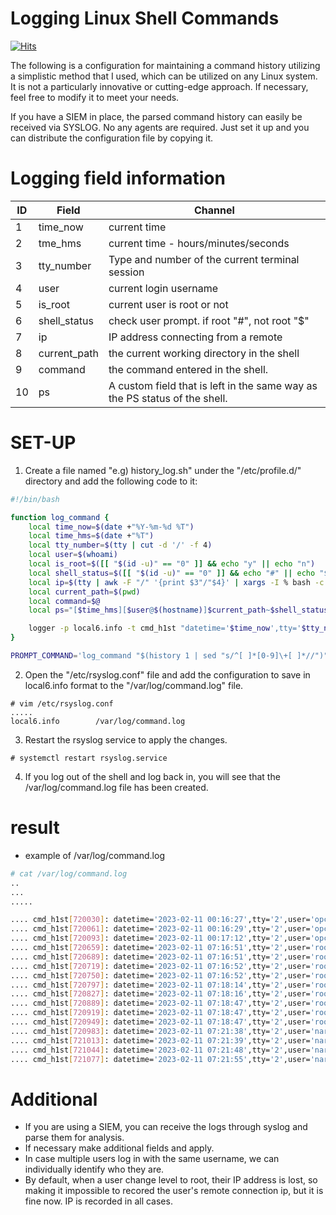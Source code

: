 # Logging Linux Shell Commands
[![Hits](https://hits.seeyoufarm.com/api/count/incr/badge.svg?url=https%3A%2F%2Fgithub.com%2Fpassword123456%2Flogging_linux_shell_command&count_bg=%2379C83D&title_bg=%23555555&icon=&icon_color=%23E7E7E7&title=hits&edge_flat=false)](https://hits.seeyoufarm.com)

The following is a configuration for maintaining a command history utilizing a simplistic method that I used, which can be utilized on any Linux system. 
It is not a particularly innovative or cutting-edge approach. If necessary, feel free to modify it to meet your needs. 

If you have a SIEM in place, the parsed command history can easily be received via SYSLOG.
No any agents are required. Just set it up and you can distribute the configuration file by copying it.

# Logging field information

ID | Field | Channel
----- | ----- | ----- 
1 | time_now | current time
2 | tme_hms | current time - hours/minutes/seconds
3 | tty_number | Type and number of the current terminal session
4 | user | current login username
5 | is_root | current user is root or not
6 | shell_status | check user prompt. if root "#", not root "$"
7 | ip | IP address connecting from a remote
8 | current_path |  the current working directory in the shell
9 | command | the command entered in the shell.
10 | ps | A custom field that is left in the same way as the PS status of the shell.

# SET-UP

1. Create a file named "e.g) history_log.sh" under the "/etc/profile.d/" directory and add the following code to it:
```bash
#!/bin/bash

function log_command {
    local time_now=$(date +"%Y-%m-%d %T")
    local time_hms=$(date +"%T")
    local tty_number=$(tty | cut -d '/' -f 4)
    local user=$(whoami)
    local is_root=$([[ "$(id -u)" == "0" ]] && echo "y" || echo "n")
    local shell_status=$([[ "$(id -u)" == "0" ]] && echo "#" || echo "$")
    local ip=$(tty | awk -F "/" '{print $3"/"$4}' | xargs -I % bash -c 'w | grep -i %' | awk '{print $3}')
    local current_path=$(pwd)
    local command=$@
    local ps="[$time_hms][$user@$(hostname)]$current_path~$shell_status $command"

    logger -p local6.info -t cmd_h1st "datetime='$time_now',tty='$tty_number',user='$user',root='$is_root',ip='$ip',pwd='$current_path',cmd='$command',ps='$ps'"
}

PROMPT_COMMAND='log_command "$(history 1 | sed "s/^[ ]*[0-9]\+[ ]*//")"'

```

2. Open the "/etc/rsyslog.conf" file and add the configuration to save in local6.info format to the "/var/log/command.log" file.
```
# vim /etc/rsyslog.conf
.....
local6.info        /var/log/command.log
```

3. Restart the rsyslog service to apply the changes.
```
# systemctl restart rsyslog.service
```

4. If you log out of the shell and log back in, you will see that the /var/log/command.log file has been created.

# result
- example of /var/log/command.log

```bash
# cat /var/log/command.log
..
...
.....

.... cmd_h1st[720030]: datetime='2023-02-11 00:16:27',tty='2',user='opc',root='n',ip='1*5.2**.*9.1**',pwd='/home/opc',cmd='sudo -i',ps='[00:16:27][opc@buddy]/home/opc~$ sudo -i'
.... cmd_h1st[720061]: datetime='2023-02-11 00:16:29',tty='2',user='opc',root='n',ip='1*5.2**.*9.1**',pwd='/home/opc',cmd='env',ps='[00:16:29][opc@buddy]/home/opc~$ env'
.... cmd_h1st[720093]: datetime='2023-02-11 00:17:12',tty='2',user='opc',root='n',ip='1*5.2**.*9.1**',pwd='/home/opc',cmd='ls',ps='[00:17:12][opc@buddy]/home/opc~$ ls'
.... cmd_h1st[720659]: datetime='2023-02-11 07:16:51',tty='2',user='root',root='y',ip='1*5.2**.*9.1**',pwd='/root',cmd='exit',ps='[07:16:51][root@buddy]/root~# exit'
.... cmd_h1st[720689]: datetime='2023-02-11 07:16:51',tty='2',user='root',root='y',ip='1*5.2**.*9.1**',pwd='/root',cmd='exit',ps='[07:16:51][root@buddy]/root~# exit'
.... cmd_h1st[720719]: datetime='2023-02-11 07:16:52',tty='2',user='root',root='y',ip='1*5.2**.*9.1**',pwd='/root',cmd='exit',ps='[07:16:52][root@buddy]/root~# exit'
.... cmd_h1st[720750]: datetime='2023-02-11 07:16:52',tty='2',user='root',root='y',ip='1*5.2**.*9.1**',pwd='/root',cmd='ll',ps='[07:16:52][root@buddy]/root~# ll'
.... cmd_h1st[720797]: datetime='2023-02-11 07:18:14',tty='2',user='root',root='y',ip='1*5.2**.*9.1**',pwd='/root',cmd='vim /etc/rsyslog.conf ',ps='[07:18:14][root@buddy]/root~# vim /etc/rsyslog.conf '
.... cmd_h1st[720827]: datetime='2023-02-11 07:18:16',tty='2',user='root',root='y',ip='1*5.2**.*9.1**',pwd='/root',cmd='history',ps='[07:18:16][root@buddy]/root~# history'
.... cmd_h1st[720889]: datetime='2023-02-11 07:18:47',tty='2',user='root',root='y',ip='1*5.2**.*9.1**',pwd='/root',cmd='systemctl restart rsyslog.service ',ps='[07:18:47][root@buddy]/root~# systemctl restart rsyslog.service '
.... cmd_h1st[720919]: datetime='2023-02-11 07:18:47',tty='2',user='root',root='y',ip='1*5.2**.*9.1**',pwd='/root',cmd='systemctl restart rsyslog.service ',ps='[07:18:47][root@buddy]/root~# systemctl restart rsyslog.service '
.... cmd_h1st[720949]: datetime='2023-02-11 07:18:47',tty='2',user='root',root='y',ip='1*5.2**.*9.1**',pwd='/root',cmd='systemctl restart rsyslog.service ',ps='[07:18:47][root@buddy]/root~# systemctl restart rsyslog.service '
.... cmd_h1st[720983]: datetime='2023-02-11 07:21:38',tty='2',user='nara',root='n',ip='1*5.2**.*9.1**',pwd='/home/nara',cmd='sudo -i',ps='[07:21:38][nara@buddy]/home/nara~$ sudo -i'
.... cmd_h1st[721013]: datetime='2023-02-11 07:21:39',tty='2',user='nara',root='n',ip='1*5.2**.*9.1**',pwd='/home/nara',cmd='sudo -i',ps='[07:21:39][nara@buddy]/home/nara~$ sudo -i'
.... cmd_h1st[721044]: datetime='2023-02-11 07:21:48',tty='2',user='nara',root='n',ip='1*5.2**.*9.1**',pwd='/home/nara',cmd='ls -al /etc',ps='[07:21:48][nara@buddy]/home/nara~$ ls -al /etc'
.... cmd_h1st[721077]: datetime='2023-02-11 07:21:55',tty='2',user='nara',root='n',ip='1*5.2**.*9.1**',pwd='/home/nara',cmd='df -h /var/log',ps='[07:21:55][nara@buddy]/home/nara~$ df -h /var/log'

```

# Additional
- If you are using a SIEM, you can receive the logs through syslog and parse them for analysis.
- If necessary make additional fields and apply.
- In case multiple users log in with the same username, we can individually identify who they are.
- By default, when a user change level to root, their  IP address is lost, so making it impossible to recored the user's remote connection ip, but it is fine now. IP is recorded in all cases.
